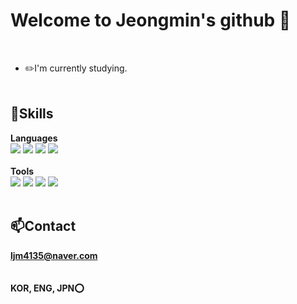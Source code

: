 Welcome to Jeongmin's github 👋
=====

<br/>

* ✏️I'm currently studying.
<br/><br/>

:muscle:Skills
----
**Languages**   
<img src="https://img.shields.io/badge/C-A8B9CC?style=flat-squar&logo=C&logoColor=white">
<img src="https://img.shields.io/badge/c++-00599C?style=flat-square&logo=c%2B%2B&logoColor=white">
<img src="https://img.shields.io/badge/C%23-239120?style=flat-squar&logo=C%20sharp#&logoColor=white">
<img src="https://img.shields.io/badge/Java-007396?style=flat-squar&logo=Java#&logoColor=white">
<br>
<br>
**Tools**   
<img src="https://img.shields.io/badge/Unity3D-FFFFFF?style=flat-squar&logo=Unity#&logoColor=white">
<img src="https://img.shields.io/badge/VisualStudio-5C2D91?style=flat-squar&logo=Visual%20Studio#&logoColor=white">
<img src="https://img.shields.io/badge/Eclipse%20IDE-2C2255?style=flat-squar&logo=Eclipse%20IDE#&logoColor=white">
<img src="https://img.shields.io/badge/MySQL-4479A1?style=flat-squar&logo=MySQL#&logoColor=white">
<br/><br/>

📫Contact
----
**ljm4135@naver.com**
<br/><br/><br/>
**KOR, ENG, JPN⭕**
<!--
**Jeongmin4869/Jeongmin4869** is a ✨ _special_ ✨ repository because its `README.md` (this file) appears on your GitHub profile.

Here are some ideas to get you started:

- 🔭 I’m currently working on ...
- 🌱 I’m currently learning ...
- 👯 I’m looking to collaborate on ...
- 🤔 I’m looking for help with ...
- 💬 Ask me about ...
- 📫 How to reach me: ...
- 😄 Pronouns: ...
- ⚡ Fun fact: ...
-->
